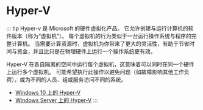 # Hyper-V

::: tip
Hyper-v 是 Microsoft 的硬件虚拟化产品。
它允许创建与运行计算机的软件版本（称为“虚拟机”）。
每个虚拟机的行为类似于一台运行操作系统与程序的完整计算机。
当需要计算资源时，虚拟机为你带来了更大的灵活性，有助于节省时间与资金，并且比只是在物理硬件上运行一个操作系统更有效。

Hyper-V 在各自隔离的空间中运行每个虚拟机，这意味着可以同时在同一个硬件上运行多个虚拟机。
可能希望执行此操作以避免问题（如故障影响其他工作负荷），或为不同的人员、组或服务访问不同的系统。

- [Windows 10 上的 Hyper-V](https://docs.microsoft.com/zh-cn/virtualization/hyper-v-on-windows/)
- [Windows Server 上的 Hyper-V](https://docs.microsoft.com/zh-cn/windows-server/virtualization/hyper-v/hyper-v-on-windows-server)
:::